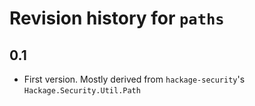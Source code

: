 # Revision history for `paths`

## 0.1

* First version. Mostly derived from `hackage-security`'s `Hackage.Security.Util.Path`
